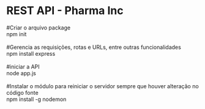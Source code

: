 # REST API - Pharma Inc
#Criar o arquivo package<br />
npm init<br />
<br />
#Gerencia as requisições, rotas e URLs, entre outras funcionalidades<br />
npm install express<br />
<br />
#iniciar a API<br />
node app.js<br />
<br />
#Instalar o módulo para reiniciar o servidor sempre que houver alteração no código fonte<br />
npm install -g nodemon<br />
<br />
